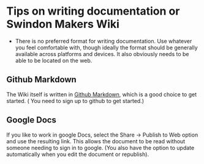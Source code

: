 # Tips on writing documentation or Swindon Makers Wiki

  - There is no preferred format for writing documentation. Use whatever you feel comfortable with, though ideally the format should be generally available across platforms and devices. It also obviously needs to be able to be located on the web.  

## Github Markdown 
The Wiki itself is written in [Github Markdown](https://docs.github.com/en/get-started/writing-on-github), which is a good choice to get started.  ( You need to sign up to github to get started.)
  
 ## Google Docs
 If you like to work in google Docs, select the Share -> Publish to Web option and use the resulting link. This allows the document to be read without someone needing to sign in to google. (You also have the option to update automatically when you edit the document or republish).